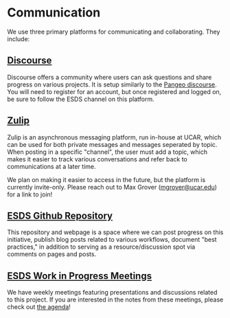 # Communication

We use three primary platforms for communicating and collaborating. They include:

## [Discourse](https://discourse-nsa.ucar.edu/)

Discourse offers a community where users can ask questions and share progress on various projects. It is setup similarly to the [Pangeo discourse](https://discourse.pangeo.io/). You will need to register for an account, but once registered and logged on, be sure to follow the ESDS channel on this platform.

## [Zulip](https://zulip.ucar.edu/)

Zulip is an asynchronous messaging platform, run in-house at UCAR, which
can be used for both private messages and messages seperated by topic. When posting in a specific "channel", the user must add a topic, which makes it easier to track various conversations and refer back to communications at a later time.

We plan on making it easier to access in the future, but the platform is currently invite-only. Please reach out to Max Grover (mgrover@ucar.edu) for a link to join!

## [ESDS Github Repository](https://ncar.github.io/esds/)

This repository and webpage is a space where we can post progress on this initiative, publish blog posts related to various workflows, document "best practices," in addition to serving as a resource/discussion spot via comments on pages and posts.

## [ESDS Work in Progress Meetings](https://docs.google.com/document/d/e/2PACX-1vQeHIGSSz_8A8gZVL87xDjYXEwqB4CkRk85yf0TACb-rVgubjb3ukiulEYuUwHZGVXhgYNpaRC2SNAt/pub)

We have weekly meetings featuring presentations and discussions related to this project. If you are interested in the notes from these meetings, please check out [the agenda](https://docs.google.com/document/d/e/2PACX-1vQeHIGSSz_8A8gZVL87xDjYXEwqB4CkRk85yf0TACb-rVgubjb3ukiulEYuUwHZGVXhgYNpaRC2SNAt/pub)!

